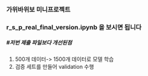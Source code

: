 ### 가위바위보 미니프로젝트 
### r_s_p_real_final_version.ipynb 을 보시면 됩니다

##### #저번 제출 파일보다 개선된점 

1) 500개 데이터-> 1500개 데이터로 모델 학습 
2) 검증 세트를 만들어 validation 수행
